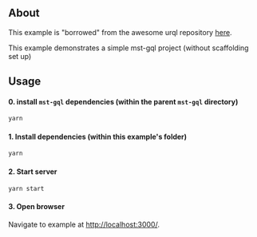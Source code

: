 ## About

This example is "borrowed" from the awesome urql repository [here](https://github.com/FormidableLabs/urql/tree/master/examples/1-getting-started).

This example demonstrates a simple mst-gql project (without scaffolding set up)

## Usage

#### 0. install `mst-gql` dependencies (within the parent `mst-gql` directory)

```bash
yarn
```

#### 1. Install dependencies (within this example's folder)

```bash
yarn
```

#### 2. Start server

```bash
yarn start
```

#### 3. Open browser

Navigate to example at [http://localhost:3000/](http://localhost:3000/).
